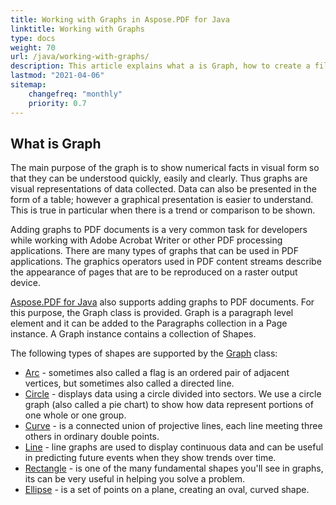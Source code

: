 ```yaml
---
title: Working with Graphs in Aspose.PDF for Java
linktitle: Working with Graphs
type: docs
weight: 70
url: /java/working-with-graphs/
description: This article explains what a is Graph, how to create a filled rectangle object, how to add text inside a graph object, how to add a line object to PDF and etc.
lastmod: "2021-04-06"
sitemap:
    changefreq: "monthly"
    priority: 0.7
---
```


## What is Graph

The main purpose of the graph is to show numerical facts in visual form so that they can be understood quickly, easily and clearly. Thus graphs are visual representations of data collected. Data can also be presented in the form of a table; however a graphical presentation is easier to understand. This is true in particular when there is a trend or comparison to be shown.

Adding graphs to PDF documents is a very common task for developers while working with Adobe Acrobat Writer or other PDF processing applications. There are many types of graphs that can be used in PDF applications. The graphics operators used in PDF content streams describe the appearance of pages that are to be reproduced on a raster output device.

[Aspose.PDF for Java](/pdf/java/) also supports adding graphs to PDF documents. For this purpose, the Graph class is provided. Graph is a paragraph level element and it can be added to the Paragraphs collection in a Page instance. A Graph instance contains a collection of Shapes.

The following types of shapes are supported by the [Graph](https://apireference.aspose.com/pdf/java/com.aspose.pdf.drawing/Graph) class:

- [Arc](https://apireference.aspose.com/pdf/java/com.aspose.pdf.drawing/Arc) - sometimes also called a flag is an ordered pair of adjacent vertices, but sometimes also called a directed line.
- [Circle](https://apireference.aspose.com/pdf/java/com.aspose.pdf.drawing/Circle) - displays data using a circle divided into sectors. We use a circle graph (also called a pie chart) to show how data represent portions of one whole or one group.
- [Curve](https://apireference.aspose.com/pdf/java/com.aspose.pdf.drawing/Curve) - is a connected union of projective lines, each line meeting three others in ordinary double points.
- [Line](https://apireference.aspose.com/pdf/java/com.aspose.pdf.drawing/Line) - line graphs are used to display continuous data and can be useful in predicting future events when they show trends over time.
- [Rectangle](https://apireference.aspose.com/pdf/java/com.aspose.pdf.drawing/Rectangle) - is one of the many fundamental shapes you'll see in graphs, its can be very useful in helping you solve a problem.
- [Ellipse](https://apireference.aspose.com/pdf/java/com.aspose.pdf.drawing/Ellipse) - is a set of points on a plane, creating an oval, curved shape.
